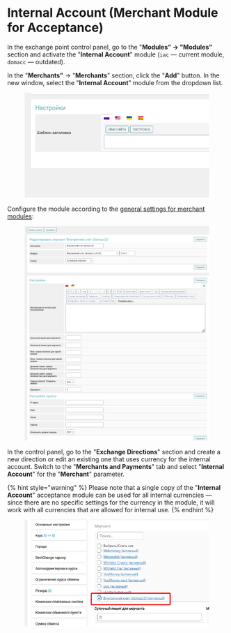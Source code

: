 # Internal Account (Merchant Module for Acceptance)

In the exchange point control panel, go to the "**Modules" → "Modules"** section and activate the "**Internal Account**" module (`iac` — current module, `domacc` — outdated).

In the "**Merchants"** -> "**Merchants**" section, click the "**Add**" button. In the new window, select the "**Internal Account**" module from the dropdown list.

<figure><img src="../../../.gitbook/assets/image (1092).png" alt=""><figcaption></figcaption></figure>

Configure the module according to the [general settings for merchant modules](https://premium.gitbook.io/main/osnovnye-nastroiki/merchanty-i-avtovyplaty/merchanty/obshie-nastroiki-merchantov):

<figure><img src="../../../.gitbook/assets/изображение (62).png" alt=""><figcaption></figcaption></figure>

In the control panel, go to the "**Exchange Directions**" section and create a new direction or edit an existing one that uses currency for the internal account. Switch to the "**Merchants and Payments**" tab and select "**Internal Account**" for the "**Merchant**" parameter.

{% hint style="warning" %}
Please note that a single copy of the "**Internal Account**" acceptance module can be used for all internal currencies — since there are no specific settings for the currency in the module, it will work with all currencies that are allowed for internal use.
{% endhint %}

<figure><img src="../../../.gitbook/assets/изображение (45).png" alt=""><figcaption></figcaption></figure>